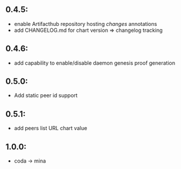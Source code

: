 0.4.5:
------
- enable Artifacthub repository hosting *changes* annotations
- add CHANGELOG.md for chart version => changelog tracking

0.4.6:
------
- add capability to enable/disable daemon genesis proof generation

0.5.0:
------
- Add static peer id support

0.5.1:
------
- add peers list URL chart value

1.0.0:
------
- coda -> mina

